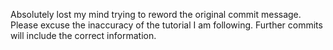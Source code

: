 Absolutely lost my mind trying to reword the original commit message. Please excuse the inaccuracy of the tutorial I am following. Further commits will include the correct information.
